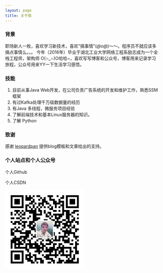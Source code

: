 ```yaml
---
layout: page
title: 关于我 
---
```


### 背景
职场新人一枚，喜欢学习新技术，喜欢"搞事情"(*@ο@*)～～。程序员不就应该多搞点事情么。。。
今年（2016年）毕业于湖北工业大学网络工程系励志成为一个全栈工程师，架构师 O(∩_∩)O哈哈~，喜欢写写博客和公众号，博客用来记录学习旅程，公众号用来YY一下生活学习感悟。

### 技能
1. 目前从事Java Web开发，在公司负责广告系统的开发和维护工作，熟悉SSM框架
2. 有过Kafka处理千万级数据量的经历
3. 有Java 多线程，微服务项目经验
4. 了解前端技术和基本Linux服务器的知识。
5. 了解 Python

### 致谢
感谢 <a href="http://baixin.io" target="_blank">leopardpan</a> 提供blog模板和文章给出的支持。

### 个人站点和个人公众号
<a href="https://github.com/zhuSilence" style="text-decoration: none" target="_blank">个人Github</a>

<a href="http://blog.csdn.net/u010900376" style="text-decoration: none" target="_blank">个人CSDN</a>

![沙漏洒洒](/images/二维码.jpg)
